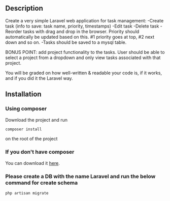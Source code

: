 
## Description
Create a very simple Laravel web application for task management: -Create task (info to save: task name, priority, timestamps) -Edit task -Delete task -Reorder tasks with drag and drop in the browser. Priority should automatically be updated based on this. #1 priority goes at top, #2 next down and so on. -Tasks should be saved to a mysql table.

BONUS POINT: add project functionality to the tasks. User should be able to select a project from a dropdown and only view tasks associated with that project.

You will be graded on how well-written & readable your code is, if it works, and if you did it the Laravel way.

## Installation

### Using composer

Download the project and run

```sh
composer install
```

on the root of the project

### If you don't have composer
You can download it [here](https://getcomposer.org/download/).

### Please create a DB with the name Laravel and run the below command for create schema

```
php artisan migrate
```
